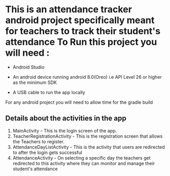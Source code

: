 # This is an attendance tracker android project specifically meant for teachers to track their student's attendance To Run this project you will need :

- Android Studio

- An android device running android 8.0(Oreo) i.e API Level 26 or higher as the minimum SDK

- A USB cable to run the app locally


For any android project you will need to allow time for the gradle build


## Details about the activities in the app

1. MainActivity - This is the login screen of the app.
2. TeacherRegistrationActivity - This is the registration screen that allows the Teachers to register.
3. AttendanceDayListActivity - This is the activity that users are redirected to after the login gets successful
4. AttendanceActivity - On selecting a specific day the teachers get redirected to this activity where they can monitor and manage their student's attendance


